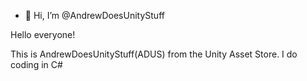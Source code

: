 - 👋 Hi, I’m @AndrewDoesUnityStuff

Hello everyone!

This is AndrewDoesUnityStuff(ADUS) from the Unity Asset Store.
I do coding in C#
